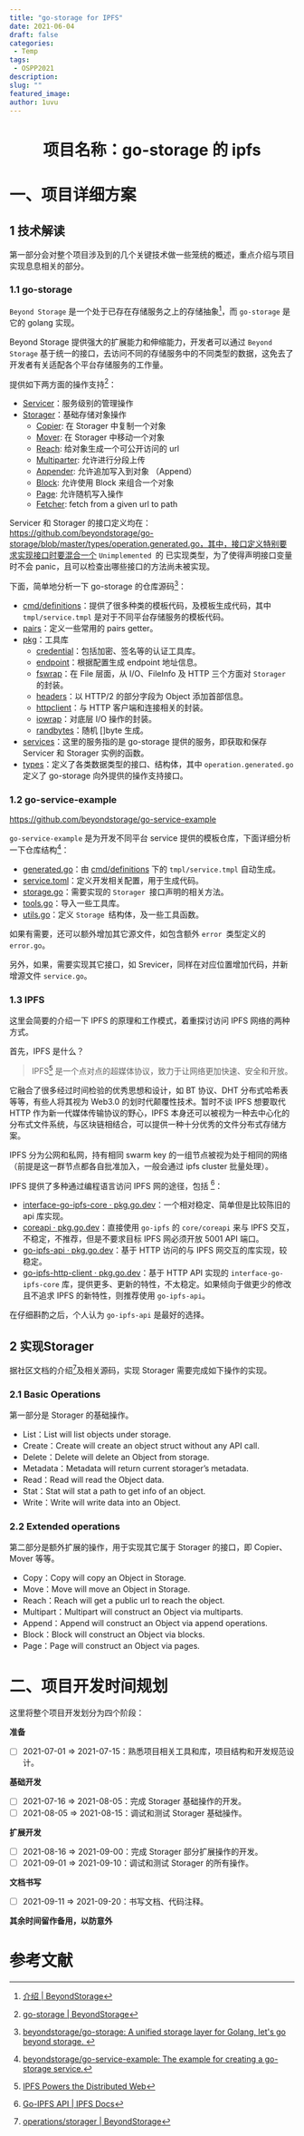 ```yaml
---
title: "go-storage for IPFS"
date: 2021-06-04
draft: false
categories: 
 - Temp
tags: 
 - OSPP2021
description: 
slug: ""
featured_image:
author: 1uvu
---
```



<h1 align="center">项目名称：go-storage 的 ipfs</h1>

# 一、项目详细方案

## 1 技术解读

第一部分会对整个项目涉及到的几个关键技术做一些笼统的概述，重点介绍与项目实现息息相关的部分。

### 1.1 go-storage

`Beyond Storage` 是一个处于已存在存储服务之上的存储抽象[^1]，而 `go-storage` 是它的 golang 实现。

Beyond Storage 提供强大的扩展能力和伸缩能力，开发者可以通过 `Beyond Storage` 基于统一的接口，去访问不同的存储服务中的不同类型的数据，这免去了开发者有关适配各个平台存储服务的工作量。

提供如下两方面的操作支持[^2]：

-   [Servicer](https://beyondstorage.io/zh-CN/docs/go-storage/operations/servicer/index)：服务级别的管理操作
-   [Storager](https://beyondstorage.io/zh-CN/docs/go-storage/operations/storager/index)：基础存储对象操作
    -   [Copier](https://beyondstorage.io/zh-CN/docs/go-storage/operations/copy): 在 Storager 中复制一个对象
    -   [Mover](https://beyondstorage.io/zh-CN/docs/go-storage/operations/move): 在 Storager 中移动一个对象
    -   [Reach](https://beyondstorage.io/zh-CN/docs/go-storage/operations/reach): 给对象生成一个可公开访问的 url
    -   [Multiparter](https://beyondstorage.io/zh-CN/docs/go-storage/operations/multiparter): 允许进行分段上传
    -   [Appender](https://beyondstorage.io/zh-CN/docs/go-storage/operations/appender): 允许追加写入到对象 （Append）
    -   [Block](https://beyondstorage.io/zh-CN/docs/go-storage/operations/blocker): 允许使用 Block 来组合一个对象
    -   [Page](https://beyondstorage.io/zh-CN/docs/go-storage/operations/pager): 允许随机写入操作
    -   [Fetcher](https://beyondstorage.io/zh-CN/docs/go-storage/operations/fetch): fetch from a given url to path

Servicer 和 Storager 的接口定义均在：https://github.com/beyondstorage/go-storage/blob/master/types/operation.generated.go，其中，接口定义特别要求实现接口时要混合一个 `Unimplemented `的 已实现类型，为了使得声明接口变量时不会 panic，且可以检查出哪些接口的方法尚未被实现。

下面，简单地分析一下 go-storage 的仓库源码[^3]：

-   [cmd/definitions](https://github.com/beyondstorage/go-storage/tree/master/cmd/definitions)：提供了很多种类的模板代码，及模板生成代码，其中 `tmpl/service.tmpl` 是对于不同平台存储服务的模板代码。
-   [pairs](https://github.com/beyondstorage/go-storage/tree/master/pairs)：定义一些常用的 pairs getter。
-   [pkg](https://github.com/beyondstorage/go-storage/tree/master/pkg)：工具库
    -   [credential](https://github.com/beyondstorage/go-storage/tree/master/pkg/credential)：包括加密、签名等的认证工具库。
    -   [endpoint](https://github.com/beyondstorage/go-storage/tree/master/pkg/endpoint)：根据配置生成 endpoint 地址信息。
    -   [fswrap](https://github.com/beyondstorage/go-storage/tree/master/pkg/fswrap)：在 File 层面，从 I/O、FileInfo 及 HTTP 三个方面对 `Storager ` 的封装。
    -   [headers](https://github.com/beyondstorage/go-storage/tree/master/pkg/headers)：以 HTTP/2 的部分字段为 Object 添加首部信息。
    -   [httpclient](https://github.com/beyondstorage/go-storage/tree/master/pkg/httpclient)：与 HTTP 客户端和连接相关的封装。
    -   [iowrap](https://github.com/beyondstorage/go-storage/tree/master/pkg/iowrap)：对底层 I/O 操作的封装。
    -   [randbytes](https://github.com/beyondstorage/go-storage/tree/master/pkg/randbytes)：随机 []byte 生成。
-   [services](https://github.com/beyondstorage/go-storage/tree/master/services)：这里的服务指的是 go-storage 提供的服务，即获取和保存 Servicer 和 Storager 实例的函数。
-   [types](https://github.com/beyondstorage/go-storage/tree/master/types)：定义了各类数据类型的接口、结构体，其中 `operation.generated.go` 定义了 go-storage 向外提供的操作支持接口。

### 1.2 go-service-example

https://github.com/beyondstorage/go-service-example

`go-service-example` 是为开发不同平台 service 提供的模板仓库，下面详细分析一下仓库结构[^4]：

-   [generated.go](https://github.com/beyondstorage/go-service-example/blob/master/generated.go)：由 [cmd/definitions](https://github.com/beyondstorage/go-storage/tree/master/cmd/definitions) 下的 `tmpl/service.tmpl` 自动生成。
-   [service.toml](https://github.com/beyondstorage/go-service-example/blob/master/service.toml)：定义开发相关配置，用于生成代码。
-   [storage.go](https://github.com/beyondstorage/go-service-example/blob/master/storage.go)：需要实现的 `Storager `接口声明的相关方法。
-   [tools.go](https://github.com/beyondstorage/go-service-example/blob/master/tools.go)：导入一些工具库。
-   [utils.go](https://github.com/beyondstorage/go-service-example/blob/master/utils.go)：定义 `Storage `结构体，及一些工具函数。

如果有需要，还可以额外增加其它源文件，如包含额外 `error `类型定义的 `error.go`。

另外，如果，需要实现其它接口，如 Srevicer，同样在对应位置增加代码，并新增源文件 `service.go`。

### 1.3 IPFS

这里会简要的介绍一下 IPFS 的原理和工作模式，着重探讨访问 IPFS 网络的两种方式。

首先，IPFS 是什么？

>   IPFS[^5] 是一个点对点的超媒体协议，致力于让网络更加快速、安全和开放。

它融合了很多经过时间检验的优秀思想和设计，如 BT 协议、DHT 分布式哈希表等等，有些人将其视为 Web3.0 的划时代颠覆性技术。暂时不谈 IPFS 想要取代 HTTP 作为新一代媒体传输协议的野心，IPFS 本身还可以被视为一种去中心化的分布式文件系统，与区块链相结合，可以提供一种十分优秀的文件分布式存储方案。

IPFS 分为公网和私网，持有相同 swarm key 的一组节点被视为处于相同的网络（前提是这一群节点都各自批准加入，一般会通过 ipfs cluster 批量处理）。

IPFS 提供了多种通过编程语言访问 IPFS 网的途径，包括 [^6]：

-   [interface-go-ipfs-core · pkg.go.dev](https://pkg.go.dev/github.com/ipfs/interface-go-ipfs-core)：一个相对稳定、简单但是比较陈旧的 api 库实现。
-   [coreapi · pkg.go.dev](https://pkg.go.dev/github.com/ipfs/go-ipfs/core/coreapi)：直接使用 `go-ipfs` 的 `core/coreapi` 来与 IPFS 交互，不稳定，不推荐，但是不要求目标 IPFS 网必须开放 5001 API 端口。
-   [go-ipfs-api · pkg.go.dev](https://pkg.go.dev/github.com/ipfs/go-ipfs-api)：基于 HTTP 访问的与 IPFS 网交互的库实现，较稳定。
-   [go-ipfs-http-client · pkg.go.dev](https://pkg.go.dev/github.com/ipfs/go-ipfs-http-client)：基于 HTTP API 实现的 `interface-go-ipfs-core` 库，提供更多、更新的特性，不太稳定。如果倾向于做更少的修改且不追求 IPFS 的新特性，则推荐使用 `go-ipfs-api`。

在仔细斟酌之后，个人认为 `go-ipfs-api` 是最好的选择。

## 2 实现Storager

据社区文档的介绍[^7]及相关源码，实现 Storager 需要完成如下操作的实现。

### 2.1 Basic Operations

第一部分是 Storager 的基础操作。

-   List：List will list objects under storage.
-   Create：Create will create an object struct without any API call.
-   Delete：Delete will delete an Object from storage.
-   Metadata：Metadata will return current storager’s metadata.
-   Read：Read will read the Object data.
-   Stat：Stat will stat a path to get info of an object.
-   Write：Write will write data into an Object.

### 2.2 Extended operations

第二部分是额外扩展的操作，用于实现其它属于 Storager 的接口，即 Copier、Mover 等等。

-   Copy：Copy will copy an Object in Storage.
-   Move：Move will move an Object in Storage.
-   Reach：Reach will get a public url to reach the object.
-   Multipart：Multipart will construct an Object via multiparts.
-   Append：Append will construct an Object via append operations.
-   Block：Block will construct an Object via blocks.
-   Page：Page will construct an Object via pages.

# 二、项目开发时间规划

这里将整个项目开发划分为四个阶段：

**准备**

-   [ ] 2021-07-01 => 2021-07-15：熟悉项目相关工具和库，项目结构和开发规范设计。

**基础开发**

-   [ ] 2021-07-16 => 2021-08-05：完成 Storager 基础操作的开发。
-   [ ] 2021-08-05 => 2021-08-15：调试和测试 Storager 基础操作。

**扩展开发**

-   [ ] 2021-08-16 => 2021-09-00：完成 Storager 部分扩展操作的开发。
-   [ ] 2021-09-01 => 2021-09-10：调试和测试 Storager 的所有操作。

**文档书写**

-   [ ] 2021-09-11 => 2021-09-20：书写文档、代码注释。

**其余时间留作备用，以防意外**

# 参考文献

[^1]: [介绍 | BeyondStorage](https://beyondstorage.io/zh-CN/docs/)

[^2]: [go-storage | BeyondStorage](https://beyondstorage.io/zh-CN/docs/go-storage/index#全面的操作支持)

[^3]: [beyondstorage/go-storage: A unified storage layer for Golang, let's go beyond storage. ](https://github.com/beyondstorage/go-storage)

[^4]: [beyondstorage/go-service-example: The example for creating a go-storage service.](https://github.com/beyondstorage/go-service-example)

[^5]: [IPFS Powers the Distributed Web](https://ipfs.io/)

[^6]: [Go-IPFS API | IPFS Docs](https://docs.ipfs.io/reference/go/api/)

[^7]: [operations/storager | BeyondStorage](https://beyondstorage.io/docs/go-storage/operations/storager/index)
